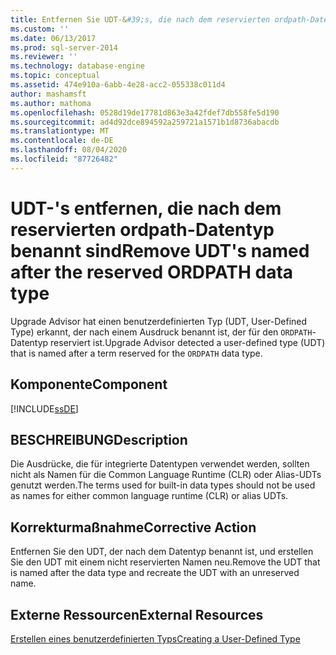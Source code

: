 ```yaml
---
title: Entfernen Sie UDT-&#39;s, die nach dem reservierten ordpath-Datentyp benannt sind. Microsoft-Dokumentation
ms.custom: ''
ms.date: 06/13/2017
ms.prod: sql-server-2014
ms.reviewer: ''
ms.technology: database-engine
ms.topic: conceptual
ms.assetid: 474e910a-6abb-4e28-acc2-055338c011d4
author: mashamsft
ms.author: mathoma
ms.openlocfilehash: 0528d19de17781d863e3a42fdef7db558fe5d190
ms.sourcegitcommit: ad4d92dce894592a259721a1571b1d8736abacdb
ms.translationtype: MT
ms.contentlocale: de-DE
ms.lasthandoff: 08/04/2020
ms.locfileid: "87726482"
---
```

# <a name="remove-udt39s-named-after-the-reserved-ordpath-data-type"></a><span data-ttu-id="969d6-102">UDT-&#39;s entfernen, die nach dem reservierten ordpath-Datentyp benannt sind</span><span class="sxs-lookup"><span data-stu-id="969d6-102">Remove UDT&#39;s named after the reserved ORDPATH data type</span></span>
  <span data-ttu-id="969d6-103">Upgrade Advisor hat einen benutzerdefinierten Typ (UDT, User-Defined Type) erkannt, der nach einem Ausdruck benannt ist, der für den `ORDPATH`-Datentyp reserviert ist.</span><span class="sxs-lookup"><span data-stu-id="969d6-103">Upgrade Advisor detected a user-defined type (UDT) that is named after a term reserved for the `ORDPATH` data type.</span></span>  
  
## <a name="component"></a><span data-ttu-id="969d6-104">Komponente</span><span class="sxs-lookup"><span data-stu-id="969d6-104">Component</span></span>  
 [!INCLUDE[ssDE](../../includes/ssde-md.md)]  
  
## <a name="description"></a><span data-ttu-id="969d6-105">BESCHREIBUNG</span><span class="sxs-lookup"><span data-stu-id="969d6-105">Description</span></span>  
 <span data-ttu-id="969d6-106">Die Ausdrücke, die für integrierte Datentypen verwendet werden, sollten nicht als Namen für die Common Language Runtime (CLR) oder Alias-UDTs genutzt werden.</span><span class="sxs-lookup"><span data-stu-id="969d6-106">The terms used for built-in data types should not be used as names for either common language runtime (CLR) or alias UDTs.</span></span>  
  
## <a name="corrective-action"></a><span data-ttu-id="969d6-107">Korrekturmaßnahme</span><span class="sxs-lookup"><span data-stu-id="969d6-107">Corrective Action</span></span>  
 <span data-ttu-id="969d6-108">Entfernen Sie den UDT, der nach dem Datentyp benannt ist, und erstellen Sie den UDT mit einem nicht reservierten Namen neu.</span><span class="sxs-lookup"><span data-stu-id="969d6-108">Remove the UDT that is named after the data type and recreate the UDT with an unreserved name.</span></span>  
  
## <a name="external-resources"></a><span data-ttu-id="969d6-109">Externe Ressourcen</span><span class="sxs-lookup"><span data-stu-id="969d6-109">External Resources</span></span>  
 [<span data-ttu-id="969d6-110">Erstellen eines benutzerdefinierten Typs</span><span class="sxs-lookup"><span data-stu-id="969d6-110">Creating a User-Defined Type</span></span>](../../relational-databases/clr-integration-database-objects-user-defined-types/creating-user-defined-types.md)  
  
  

